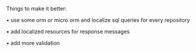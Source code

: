 Things to make it better:

• use some orm or micro orm and localize sql queries for every repository

• add localized resources for response messages

• add more validation 

